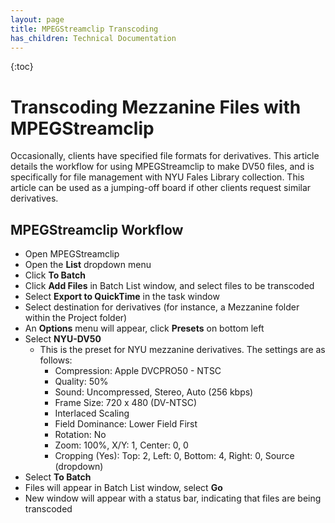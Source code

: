 ```yaml
---
layout: page
title: MPEGStreamclip Transcoding
has_children: Technical Documentation
---
```

{:toc}

# Transcoding Mezzanine Files with MPEGStreamclip

Occasionally, clients have specified file formats for derivatives. This article details the workflow for using MPEGStreamclip to make DV50 files, and is specifically for file management with NYU Fales Library collection. This article can be used as a jumping-off board if other clients request similar derivatives.

## MPEGStreamclip Workflow

* Open MPEGStreamclip
* Open the **List** dropdown menu
* Click **To Batch**
* Click **Add Files** in Batch List window, and select files to be transcoded
* Select **Export to QuickTime** in the task window
* Select destination for derivatives (for instance, a Mezzanine folder within the Project folder)
* An **Options** menu will appear, click **Presets** on bottom left
* Select **NYU-DV50**
    * This is the preset for NYU mezzanine derivatives. The settings are as follows:
        * Compression: Apple DVCPRO50 - NTSC
        * Quality: 50%
        * Sound: Uncompressed, Stereo, Auto (256 kbps)
        * Frame Size: 720 x 480 (DV-NTSC)
        * Interlaced Scaling
        * Field Dominance: Lower Field First
        * Rotation: No
        * Zoom: 100%, X/Y: 1, Center: 0, 0
        * Cropping (Yes): Top: 2, Left: 0, Bottom: 4, Right: 0, Source (dropdown)
* Select **To Batch**
* Files will appear in Batch List window, select **Go**
* New window will appear with a status bar, indicating that files are being transcoded